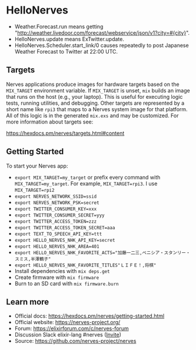 # HelloNerves

- Weather.Forecast.run means getting "http://weather.livedoor.com/forecast/webservice/json/v1?city=#{city}".
- HelloNerves.update means ExTwitter.update.
- HelloNerves.Scheduler.start_link/0 causes repeatedly to post Japanese Weather Forecast to Twitter at 22:00 UTC.

## Targets

Nerves applications produce images for hardware targets based on the
`MIX_TARGET` environment variable. If `MIX_TARGET` is unset, `mix` builds an
image that runs on the host (e.g., your laptop). This is useful for executing
logic tests, running utilities, and debugging. Other targets are represented by
a short name like `rpi3` that maps to a Nerves system image for that platform.
All of this logic is in the generated `mix.exs` and may be customized. For more
information about targets see:

https://hexdocs.pm/nerves/targets.html#content

## Getting Started

To start your Nerves app:
  * `export MIX_TARGET=my_target` or prefix every command with
    `MIX_TARGET=my_target`. For example, `MIX_TARGET=rpi3`.
    I use `MIX_TARGET=rpi2`
  * `export NERVES_NETWORK_SSID=ssid`
  * `export NERVES_NETWORK_PSK=secret`
  * `export TWITTER_CONSUMER_KEY=xxx`
  * `export TWITTER_CONSUMER_SECRET=yyy`
  * `export TWITTER_ACCESS_TOKEN=zzz`
  * `export TWITTER_ACCESS_TOKEN_SECRET=aaa`
  * `export TEXT_TO_SPEECH_API_KEY=ttt`
  * `export HELLO_NERVES_NHK_API_KEY=secret`
  * `export HELLO_NERVES_NHK_AREA=401`
  * `export HELLO_NERVES_NHK_FAVORITE_ACTS="加藤一二三,ベニシア・スタンリー・スミス,半澤鶴子"`
  * `export HELLO_NERVES_NHK_FAVORITE_TITLES"ＬＩＦＥ！,将棋"`
  * Install dependencies with `mix deps.get`
  * Create firmware with `mix firmware`
  * Burn to an SD card with `mix firmware.burn`

## Learn more

  * Official docs: https://hexdocs.pm/nerves/getting-started.html
  * Official website: https://nerves-project.org/
  * Forum: https://elixirforum.com/c/nerves-forum
  * Discussion Slack elixir-lang #nerves ([Invite](https://elixir-slackin.herokuapp.com/))
  * Source: https://github.com/nerves-project/nerves
